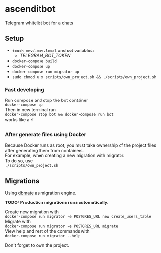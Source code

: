 # ascenditbot
Telegram whitelist bot for a chats

## Setup

- `touch env/.env.local` and set variables:
  - *TELEGRAM_BOT_TOKEN*
- `docker-compose build`
- `docker-compose up`
- `docker-compose run migrator up`
- `sudo chmod u+x scripts/own_project.sh && ./scripts/own_project.sh`

### Fast developing
Run compose and stop the bot container  
`docker-compose up`  
Then in new terminal run  
`docker-compose stop bot && docker-compose run bot`  
works like a ⚡️

### After generate files using Docker
Because Docker runs as root, you must take ownership of the project files after generating them from containers.  
For example, when creating a new migration with migrator.  
To do so, use  
`./scripts/own_project.sh`

## Migrations
Using [dbmate](https://github.com/amacneil/dbmate)
as migration engine.

__TODO: Production migrations runs automatically.__

Create new migration with  
`docker-compose run migrator -e POSTGRES_URL new create_users_table`  
Migrate with  
`docker-compose run migrator -e POSTGRES_URL migrate`  
View help and rest of the commands with  
`docker-compose run migrator --help`

Don't forget to own the project.
